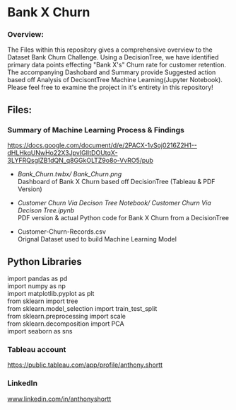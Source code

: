 # Bank X Churn
### Overview:
The Files within this repository gives a comprehensive overview to the Dataset Bank Churn Challenge. Using a DecisionTree, we have identified primary data points effecting "Bank X's" Churn rate for customer retention. The accompanying Dashobard and Summary provide Suggested action based off Analysis of DecisontTree Machine Learning(Jupyter Notebook). Please feel free to examine the project in it's entirety in this repository!
## Files:
### Summary of Machine Learning Process & Findings
https://docs.google.com/document/d/e/2PACX-1vSoj0216Z2H1--dHLHkqUNwHo22X3JpvIGlItDOUtqX-3LYFRQsgIZB1dQN_q8GGkOLTZ9o8o-VvRO5/pub

 
 - _Bank_Churn.twbx/ Bank_Churn.png_  <br />
 Dashboard of Bank X Churn based off DecisionTree (Tableau & PDF Version)

    
 - _Customer Churn Via Decison Tree Notebook/ Customer Churn Via Decison Tree.ipynb_  <br />
 PDF version & actual Python code for Bank X Churn from a DecisionTree
 
 
 - Customer-Churn-Records.csv  <br />
 Orignal Dataset used to build Machine Learning Model
 
## Python Libraries
import pandas as pd  <br />
import numpy as np  <br />
import matplotlib.pyplot as plt  <br />
from sklearn import tree  <br />
from sklearn.model_selection import train_test_split  <br />
from sklearn.preprocessing import scale  <br />
from sklearn.decomposition import PCA  <br />
import seaborn as sns  <br />

### Tableau account
https://public.tableau.com/app/profile/anthony.shortt
### LinkedIn
www.linkedin.com/in/anthonyshortt


